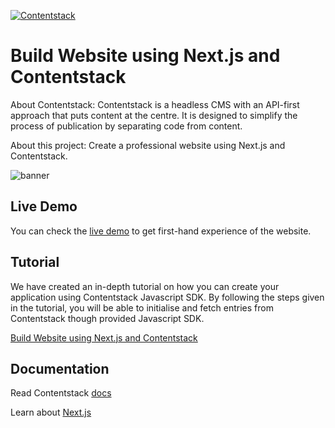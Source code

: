 [![Contentstack](https://camo.githubusercontent.com/d24f513afa94a4a762533d54a0f590300dbd0413/68747470733a2f2f7777772e636f6e74656e74737461636b2e636f6d2f646f63732f7374617469632f696d616765732f636f6e74656e74737461636b2e706e67)](https://www.contentstack.com/)


# Build Website using Next.js and Contentstack

About Contentstack: Contentstack is a headless CMS with an API-first approach that puts content at the centre. It is designed to simplify the process of publication by separating code from content.

About this project: Create a professional website using Next.js and Contentstack.


![banner](https://images.contentstack.io/v3/assets/blt3d760ac5ff7f3ff6/blt8bce4b3c0f42fd60/5f75d26f02e6b80ebf8ffa1e/sample-app-nextjs.png "banner.png")

## Live Demo

You can check the [live demo](https://sample-apps-nextjs-demo.now.sh/) to get first-hand experience of the website.


## Tutorial

We have created an in-depth tutorial on how you can create your application using Contentstack Javascript SDK. By following the steps given in the tutorial, you will be able to initialise and fetch entries from Contentstack though provided Javascript SDK.

[Build Website using Next.js and Contentstack](https://www.contentstack.com/docs/example-apps/build-a-website-using-next-js-and-contentstack)


## Documentation

Read Contentstack [docs](https://www.contentstack.com/docs/)

Learn about [Next.js](https://learnnextjs.com/)










